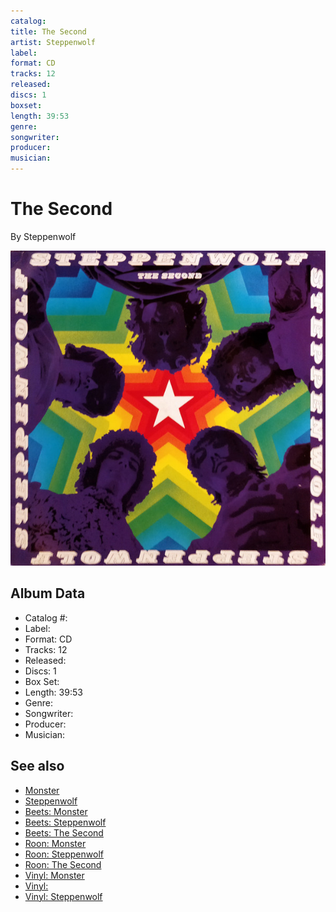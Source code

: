 ```yaml
---
catalog: 
title: The Second
artist: Steppenwolf
label: 
format: CD
tracks: 12
released: 
discs: 1
boxset: 
length: 39:53
genre: 
songwriter: 
producer: 
musician: 
---
```


# The Second

By Steppenwolf

![](../../assets/albumcovers/Steppenwolf-The_Second.png)

## Album Data

- Catalog #: 
- Label: 
- Format: CD
- Tracks: 12
- Released: 
- Discs: 1
- Box Set: 
- Length: 39:53
- Genre: 
- Songwriter: 
- Producer: 
- Musician: 


## See also

- [Monster](Monster.md)
- [Steppenwolf](Steppenwolf.md)
- [Beets: Monster](../../Beets/Steppenwolf/Monster.md)
- [Beets: Steppenwolf](../../Beets/Steppenwolf/Steppenwolf.md)
- [Beets: The Second](../../Beets/Steppenwolf/The_Second.md)
- [Roon: Monster](../../Roon/Steppenwolf/Monster.md)
- [Roon: Steppenwolf](../../Roon/Steppenwolf/Steppenwolf.md)
- [Roon: The Second](../../Roon/Steppenwolf/The_Second.md)
- [Vinyl: Monster](../../Vinyl/Steppenwolf/Monster.md)
- [Vinyl: ](../../Vinyl/Steppenwolf/Steppenwolf_index.md)
- [Vinyl: Steppenwolf](../../Vinyl/Steppenwolf/Steppenwolf.md)
